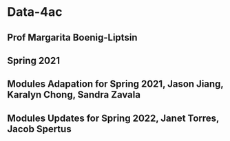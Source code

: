 # Data-4ac

## Prof Margarita Boenig-Liptsin
## Spring 2021

## Modules Adapation for Spring 2021, Jason Jiang, Karalyn Chong, Sandra Zavala

## Modules Updates for Spring 2022, Janet Torres, Jacob Spertus
